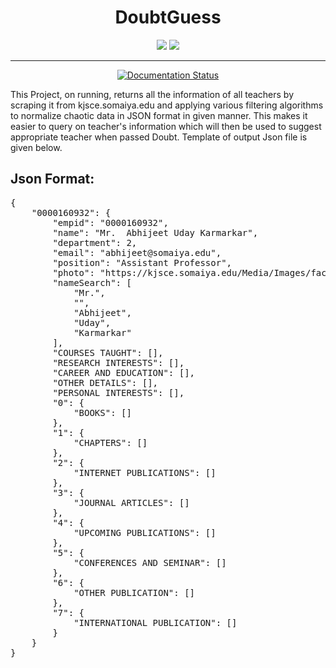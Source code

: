 <h1 align="center"> DoubtGuess </h1>

<div align="center">

[![](https://img.shields.io/badge/IDE-Visual_Studio_Code-red?style=for-the-badge&logo=visual-studio-code)](https://code.visualstudio.com/  "Visual Studio Code")
[![](https://img.shields.io/badge/Made_with-Python-red?style=for-the-badge&logo=Python)](https://www.palletsprojects.com/p/flask/ "Python")
<hr>

[![Documentation Status](https://readthedocs.org/projects/ansicolortags/badge/?version=latest)](http://ansicolortags.readthedocs.io/?badge=latest) 
</div>
<p>This Project, on running, returns all the information of all teachers by scraping it from kjsce.somaiya.edu and applying various filtering algorithms to normalize chaotic data in JSON format in given manner. This makes it easier to query on teacher's information which will then be used to suggest appropriate teacher when passed Doubt. Template of output Json file is given below.

<h2>Json Format:</h2>
<pre>
{
    "0000160932": {
        "empid": "0000160932",
        "name": "Mr.  Abhijeet Uday Karmarkar",
        "department": 2,
        "email": "abhijeet@somaiya.edu",
        "position": "Assistant Professor",
        "photo": "https://kjsce.somaiya.edu/Media/Images/faculty/160932.jpg",
        "nameSearch": [
            "Mr.",
            "",
            "Abhijeet",
            "Uday",
            "Karmarkar"
        ],
        "COURSES TAUGHT": [],
        "RESEARCH INTERESTS": [],
        "CAREER AND EDUCATION": [],
        "OTHER DETAILS": [],
        "PERSONAL INTERESTS": [],
        "0": {
            "BOOKS": []
        },
        "1": {
            "CHAPTERS": []
        },
        "2": {
            "INTERNET PUBLICATIONS": []
        },
        "3": {
            "JOURNAL ARTICLES": []
        },
        "4": {
            "UPCOMING PUBLICATIONS": []
        },
        "5": {
            "CONFERENCES AND SEMINAR": []
        },
        "6": {
            "OTHER PUBLICATION": []
        },
        "7": {
            "INTERNATIONAL PUBLICATION": []
        }
    }
}

<pre>